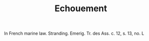 ---
title: Echouement
letter: E
permalink: "/definitions/bld-echouement.html"
body: In French marine law. Stranding. Emerig. Tr. des Ass. c. 12, s. 13, no. L
published_at: '2018-07-07'
source: Black's Law Dictionary 2nd Ed (1910)
layout: post
---